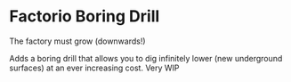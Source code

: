 # Factorio Boring Drill
 The factory must grow (downwards!)

 Adds a boring drill that allows you to dig infinitely lower (new underground surfaces) at an ever increasing cost. Very WIP
